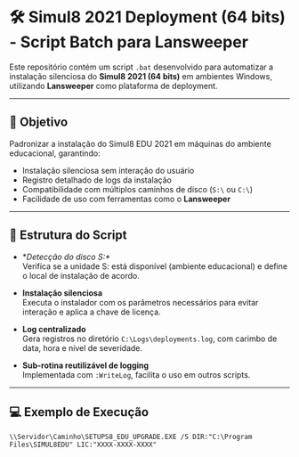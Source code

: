 # 🛠️ Simul8 2021 Deployment (64 bits) - Script Batch para Lansweeper

Este repositório contém um script `.bat` desenvolvido para automatizar a instalação silenciosa do **Simul8 2021 (64 bits)** em ambientes Windows, utilizando **Lansweeper** como plataforma de deployment.

---

## 🚀 Objetivo

Padronizar a instalação do Simul8 EDU 2021 em máquinas do ambiente educacional, garantindo:

- Instalação silenciosa sem interação do usuário
- Registro detalhado de logs da instalação
- Compatibilidade com múltiplos caminhos de disco (`S:\` ou `C:\`)
- Facilidade de uso com ferramentas como o **Lansweeper**

---

## 🧩 Estrutura do Script

- **Detecção do disco S:\**  
  Verifica se a unidade S: está disponível (ambiente educacional) e define o local de instalação de acordo.

- **Instalação silenciosa**  
  Executa o instalador com os parâmetros necessários para evitar interação e aplica a chave de licença.

- **Log centralizado**  
  Gera registros no diretório `C:\Logs\deployments.log`, com carimbo de data, hora e nível de severidade.

- **Sub-rotina reutilizável de logging**  
  Implementada com `:WriteLog`, facilita o uso em outros scripts.

---

## 💻 Exemplo de Execução

```batch
\\Servidor\Caminho\SETUPS8_EDU_UPGRADE.EXE /S DIR:"C:\Program Files\SIMUL8EDU" LIC:"XXXX-XXXX-XXXX"

